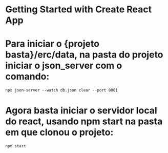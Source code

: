 # Getting Started with Create React App

# Para iniciar o {projeto basta}/erc/data, na pasta do projeto iniciar o json_server com o comando: 
    npx json-server --watch db.json clear --port 8081
# Agora basta iniciar o servidor local do react, usando npm start na pasta em que clonou o projeto:
    npm start
